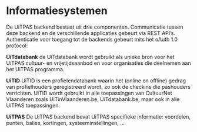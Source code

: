 ---
---

# Informatiesystemen

De UiTPAS backend bestaat uit drie componenten. Communicatie tussen deze backend en de verschillende applicaties gebeurt via REST API’s. Authenticatie voor toegang tot de backends gebeurt mits het oAuth 1.0 protocol:

**UiTdatabank**
de UiTdatabank wordt gebruikt als unieke bron voor het UiTPAS cultuur- en vrijetijdsaanbod en voor organisaties die deelnemen aan het UiTPAS programma.

**UiTID**
UiTID is een profielendatabank waarin het (online en offline) gedrag van profielhouders geregistreerd wordt, zo ook de checkins die pashouders verrichten. UiTID wordt gebruikt in alle toepassingen van CultuurNet Vlaanderen zoals UiTinVlaanderen.be, UiTdatabank.be, maar ook in alle UiTPAS toepassingen.

**UiTPAS**
De UiTPAS backend bevat UiTPAS specifieke informatie: voordelen, punten, balies, kortingen, systeeminstellingen, ...
